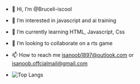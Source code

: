 - 👋 Hi, I’m @Bruceli-iscool
- 👀 I’m interested in javascript and ai training
- 🌱 I’m currently learning HTML, Javascript, Css
- 💞️ I’m looking to collaborate on a rts game
- 📫 How to reach me isanoob1897@outlook.com or isanoob.offcialmail@gmail.com

- ![Top Langs](https://github-readme-stats.vercel.app/api/top-langs/?username=Bruceli-iscool&layout=compact&theme=transparent)
  



<!---
Bruceli-iscool/Bruceli-iscool is a ✨ special ✨ repository because its `README.md` (this file) appears on your GitHub profile.
You can click the Preview link to take a look at your changes.
--->

